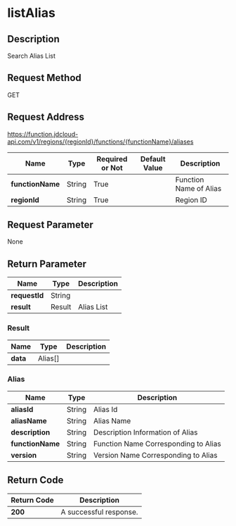 # listAlias


## Description
Search Alias List

## Request Method
GET

## Request Address
https://function.jdcloud-api.com/v1/regions/{regionId}/functions/{functionName}/aliases

|Name|Type|Required or Not|Default Value|Description|
|---|---|---|---|---|
|**functionName**|String|True| |Function Name of Alias|
|**regionId**|String|True| |Region ID|

## Request Parameter
None


## Return Parameter
|Name|Type|Description|
|---|---|---|
|**requestId**|String| |
|**result**|Result|Alias List|

### Result
|Name|Type|Description|
|---|---|---|
|**data**|Alias[]| |
### Alias
|Name|Type|Description|
|---|---|---|
|**aliasId**|String|Alias Id|
|**aliasName**|String|Alias Name|
|**description**|String|Description Information of Alias|
|**functionName**|String|Function Name Corresponding to Alias|
|**version**|String|Version Name Corresponding to Alias|

## Return Code
|Return Code|Description|
|---|---|
|**200**|A successful response.|

